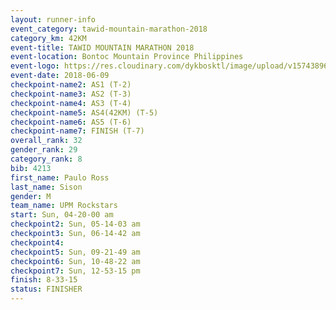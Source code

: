 ```yaml
---
layout: runner-info 
event_category: tawid-mountain-marathon-2018 
category_km: 42KM 
event-title: TAWID MOUNTAIN MARATHON 2018 
event-location: Bontoc Mountain Province Philippines 
event-logo: https://res.cloudinary.com/dykbosktl/image/upload/v1574389629/Logo/tawid2018_logo_t3op5o.png 
event-date: 2018-06-09 
checkpoint-name2: AS1 (T-2) 
checkpoint-name3: AS2 (T-3) 
checkpoint-name4: AS3 (T-4) 
checkpoint-name5: AS4(42KM) (T-5) 
checkpoint-name6: AS5 (T-6) 
checkpoint-name7: FINISH (T-7) 
overall_rank: 32
gender_rank: 29
category_rank: 8
bib: 4213
first_name: Paulo Ross
last_name: Sison
gender: M
team_name: UPM Rockstars
start: Sun, 04-20-00 am
checkpoint2: Sun, 05-14-03 am
checkpoint3: Sun, 06-14-42 am
checkpoint4: 
checkpoint5: Sun, 09-21-49 am
checkpoint6: Sun, 10-48-22 am
checkpoint7: Sun, 12-53-15 pm
finish: 8-33-15
status: FINISHER
---
```

